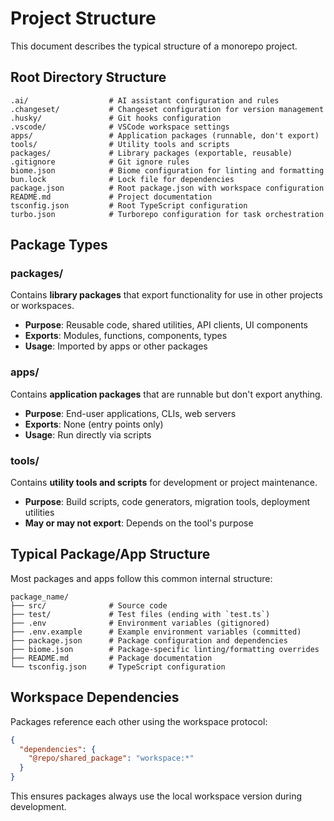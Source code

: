 # Project Structure

This document describes the typical structure of a monorepo project.

## Root Directory Structure

```
.ai/                  # AI assistant configuration and rules
.changeset/           # Changeset configuration for version management
.husky/               # Git hooks configuration
.vscode/              # VSCode workspace settings
apps/                 # Application packages (runnable, don't export)
tools/                # Utility tools and scripts
packages/             # Library packages (exportable, reusable)
.gitignore            # Git ignore rules
biome.json            # Biome configuration for linting and formatting
bun.lock              # Lock file for dependencies
package.json          # Root package.json with workspace configuration
README.md             # Project documentation
tsconfig.json         # Root TypeScript configuration
turbo.json            # Turborepo configuration for task orchestration
```

## Package Types

### packages/

Contains **library packages** that export functionality for use in other projects or workspaces.

- **Purpose**: Reusable code, shared utilities, API clients, UI components
- **Exports**: Modules, functions, components, types
- **Usage**: Imported by apps or other packages

### apps/

Contains **application packages** that are runnable but don't export anything.

- **Purpose**: End-user applications, CLIs, web servers
- **Exports**: None (entry points only)
- **Usage**: Run directly via scripts

### tools/

Contains **utility tools and scripts** for development or project maintenance.

- **Purpose**: Build scripts, code generators, migration tools, deployment utilities
- **May or may not export**: Depends on the tool's purpose

## Typical Package/App Structure

Most packages and apps follow this common internal structure:

```
package_name/
├── src/              # Source code
├── test/             # Test files (ending with `test.ts`)
├── .env              # Environment variables (gitignored)
├── .env.example      # Example environment variables (committed)
├── package.json      # Package configuration and dependencies
├── biome.json        # Package-specific linting/formatting overrides
├── README.md         # Package documentation
└── tsconfig.json     # TypeScript configuration
```

## Workspace Dependencies

Packages reference each other using the workspace protocol:

```json
{
  "dependencies": {
    "@repo/shared_package": "workspace:*"
  }
}
```

This ensures packages always use the local workspace version during development.
